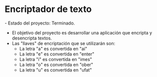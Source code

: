<h1> Encriptador de texto </h1>
- Estado del proyecto: Terminado.

- El objetivo del proyecto es desarrollar una aplicación que encripta y desencripta textos.
- Las "llaves" de encriptación que se utilizarán son:
  - La letra "a" es convertida en "ai"
  - La letra "e" es convertida en "enter"
  - La letra "i" es convertida en "imes"
  - La letra "o" es convertida en "ober"
  - La letra "u" es convertida en "ufat"
